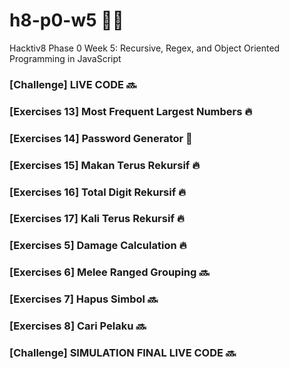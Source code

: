 # h8-p0-w5 🦊📑
Hacktiv8 Phase 0 Week 5: Recursive, Regex, and Object Oriented Programming in JavaScript

### [Challenge] LIVE CODE 🔜
### [Exercises 13] Most Frequent Largest Numbers 🔥
### [Exercises 14] Password Generator 💯
### [Exercises 15] Makan Terus Rekursif 🔥
### [Exercises 16] Total Digit Rekursif 🔥
### [Exercises 17] Kali Terus Rekursif 🔥
### [Exercises 5] Damage Calculation 🔥
### [Exercises 6] Melee Ranged Grouping 🔜
### [Exercises 7] Hapus Simbol 🔜
### [Exercises 8] Cari Pelaku 🔜
### [Challenge] SIMULATION FINAL LIVE CODE 🔜
